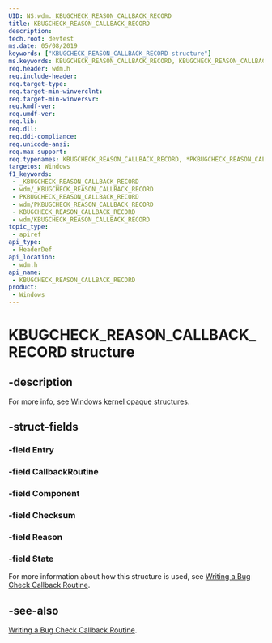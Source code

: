 ```yaml
---
UID: NS:wdm._KBUGCHECK_REASON_CALLBACK_RECORD
title: KBUGCHECK_REASON_CALLBACK_RECORD
description: 
tech.root: devtest
ms.date: 05/08/2019
keywords: ["KBUGCHECK_REASON_CALLBACK_RECORD structure"]
ms.keywords: KBUGCHECK_REASON_CALLBACK_RECORD, KBUGCHECK_REASON_CALLBACK_RECORD, *PKBUGCHECK_REASON_CALLBACK_RECORD,
req.header: wdm.h
req.include-header: 
req.target-type: 
req.target-min-winverclnt: 
req.target-min-winversvr: 
req.kmdf-ver: 
req.umdf-ver: 
req.lib: 
req.dll: 
req.ddi-compliance: 
req.unicode-ansi: 
req.max-support: 
req.typenames: KBUGCHECK_REASON_CALLBACK_RECORD, *PKBUGCHECK_REASON_CALLBACK_RECORD
targetos: Windows
f1_keywords:
 - _KBUGCHECK_REASON_CALLBACK_RECORD
 - wdm/_KBUGCHECK_REASON_CALLBACK_RECORD
 - PKBUGCHECK_REASON_CALLBACK_RECORD
 - wdm/PKBUGCHECK_REASON_CALLBACK_RECORD
 - KBUGCHECK_REASON_CALLBACK_RECORD
 - wdm/KBUGCHECK_REASON_CALLBACK_RECORD
topic_type:
 - apiref
api_type:
 - HeaderDef
api_location:
 - wdm.h
api_name:
 - KBUGCHECK_REASON_CALLBACK_RECORD
product:
 - Windows
---
```


# KBUGCHECK_REASON_CALLBACK_RECORD structure


## -description

For more info, see [Windows kernel opaque structures](/windows-hardware/drivers/kernel/eprocess).

## -struct-fields

### -field Entry

### -field CallbackRoutine

### -field Component

### -field Checksum

### -field Reason

### -field State

For more information about how this structure is used, see <a href="/windows-hardware/drivers/kernel/writing-a-bug-check-callback-routine">Writing a Bug Check Callback Routine</a>.

## -see-also

<a href="/windows-hardware/drivers/kernel/writing-a-bug-check-callback-routine">Writing a Bug Check Callback Routine</a>.
